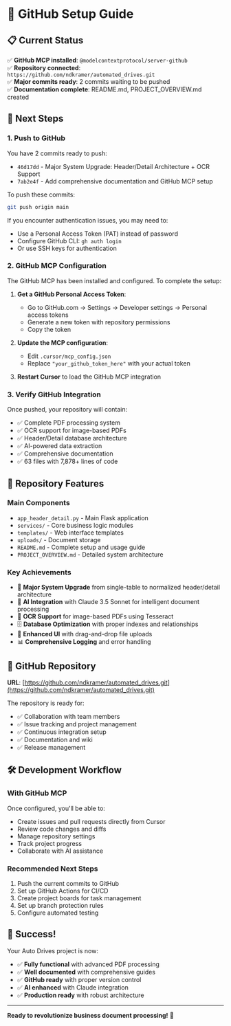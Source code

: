 # 🔧 GitHub Setup Guide

## 📋 Current Status
✅ **GitHub MCP installed**: `@modelcontextprotocol/server-github`  
✅ **Repository connected**: `https://github.com/ndkramer/automated_drives.git`  
✅ **Major commits ready**: 2 commits waiting to be pushed  
✅ **Documentation complete**: README.md, PROJECT_OVERVIEW.md created  

## 🚀 Next Steps

### 1. **Push to GitHub**
You have 2 commits ready to push:
- `46d17dd` - Major System Upgrade: Header/Detail Architecture + OCR Support
- `7ab2e4f` - Add comprehensive documentation and GitHub MCP setup

To push these commits:
```bash
git push origin main
```

If you encounter authentication issues, you may need to:
- Use a Personal Access Token (PAT) instead of password
- Configure GitHub CLI: `gh auth login`
- Or use SSH keys for authentication

### 2. **GitHub MCP Configuration**
The GitHub MCP has been installed and configured. To complete the setup:

1. **Get a GitHub Personal Access Token**:
   - Go to GitHub.com → Settings → Developer settings → Personal access tokens
   - Generate a new token with repository permissions
   - Copy the token

2. **Update the MCP configuration**:
   - Edit `.cursor/mcp_config.json`
   - Replace `"your_github_token_here"` with your actual token

3. **Restart Cursor** to load the GitHub MCP integration

### 3. **Verify GitHub Integration**
Once pushed, your repository will contain:
- ✅ Complete PDF processing system
- ✅ OCR support for image-based PDFs
- ✅ Header/Detail database architecture
- ✅ AI-powered data extraction
- ✅ Comprehensive documentation
- ✅ 63 files with 7,878+ lines of code

## 🎯 Repository Features

### **Main Components**
- `app_header_detail.py` - Main Flask application
- `services/` - Core business logic modules
- `templates/` - Web interface templates
- `uploads/` - Document storage
- `README.md` - Complete setup and usage guide
- `PROJECT_OVERVIEW.md` - Detailed system architecture

### **Key Achievements**
- 🚀 **Major System Upgrade** from single-table to normalized header/detail architecture
- 🤖 **AI Integration** with Claude 3.5 Sonnet for intelligent document processing
- 📄 **OCR Support** for image-based PDFs using Tesseract
- 🗄️ **Database Optimization** with proper indexes and relationships
- 🎨 **Enhanced UI** with drag-and-drop file uploads
- 📊 **Comprehensive Logging** and error handling

## 🔗 GitHub Repository
**URL**: [https://github.com/ndkramer/automated_drives.git](https://github.com/ndkramer/automated_drives.git)

The repository is ready for:
- ✅ Collaboration with team members
- ✅ Issue tracking and project management
- ✅ Continuous integration setup
- ✅ Documentation and wiki
- ✅ Release management

## 🛠️ Development Workflow

### **With GitHub MCP**
Once configured, you'll be able to:
- Create issues and pull requests directly from Cursor
- Review code changes and diffs
- Manage repository settings
- Track project progress
- Collaborate with AI assistance

### **Recommended Next Steps**
1. Push the current commits to GitHub
2. Set up GitHub Actions for CI/CD
3. Create project boards for task management
4. Set up branch protection rules
5. Configure automated testing

## 🎉 Success!
Your Auto Drives project is now:
- ✅ **Fully functional** with advanced PDF processing
- ✅ **Well documented** with comprehensive guides
- ✅ **GitHub ready** with proper version control
- ✅ **AI enhanced** with Claude integration
- ✅ **Production ready** with robust architecture

---

**Ready to revolutionize business document processing!** 🚀 